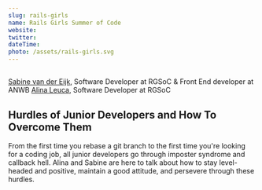 ```yaml
---
slug: rails-girls
name: Rails Girls Summer of Code
website:
twitter:
dateTime:
photo: /assets/rails-girls.svg
---
```


##

[Sabine van der Eijk], Software Developer at RGSoC & Front End developer at ANWB
[Alina Leuca], Software Developer at RGSoC

[Sabine van der Eijk]:https://twitter.com/Sabin_E
[Alina Leuca]: https://twitter.com/alinaleuca

## Hurdles of Junior Developers and How To Overcome Them

From the first time you rebase a git branch to the first time you're looking for a coding job, all junior developers go through imposter syndrome and callback hell. Alina and Sabine are here to talk about how to stay level-headed and positive, maintain a good attitude, and persevere through these hurdles.
